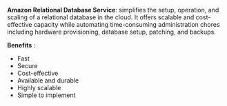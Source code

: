**Amazon Relational Database Service**: simplifies the setup, operation, and scaling of a relational database in the cloud. It offers scalable and cost-effective capacity while automating time-consuming administration chores including hardware provisioning, database setup, patching, and backups.

**Benefits** : 

- Fast
- Secure
- Cost-effective
- Available and durable
- Highly scalable
- Simple to implement
